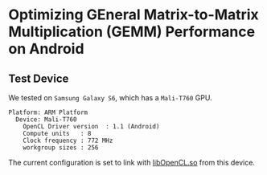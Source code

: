 # Optimizing GEneral Matrix-to-Matrix Multiplication (GEMM) Performance on Android

## Test Device

We tested on `Samsung Galaxy S6`, which has a `Mali-T760` GPU.

```
Platform: ARM Platform
  Device: Mali-T760
    OpenCL Driver version  : 1.1 (Android)
    Compute units   : 8
    Clock frequency : 772 MHz
    workgroup sizes : 256
```

The current configuration is set to link with [libOpenCL.so](opencl/libOpenCL.so) from this device. 

## 


